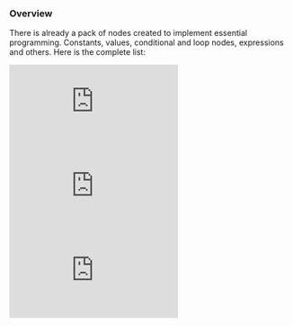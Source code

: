 ### Overview
There is already a pack of nodes created to implement essential programming. Constants, values, conditional and loop nodes, expressions and others. Here is the complete list:



![WfAbortNode](https://github.com/ArsenAbazian/WorkflowDiagram/blob/main/Help/CommonNodes/WfAbortNode.md)
![WfConstantNode](https://github.com/ArsenAbazian/WorkflowDiagram/blob/main/Help/CommonNodes/WfConstantNode.md)
![WfConditionNode](https://github.com/ArsenAbazian/WorkflowDiagram/blob/main/Help/CommonNodes/WfConditionNode.md)









